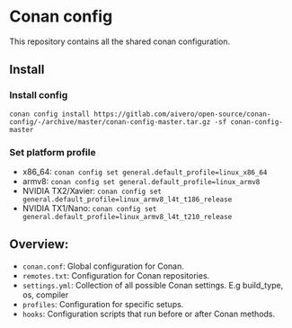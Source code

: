 # Conan config
This repository contains all the shared conan configuration.

## Install
### Install config
`conan config install https://gitlab.com/aivero/open-source/conan-config/-/archive/master/conan-config-master.tar.gz -sf conan-config-master`

### Set platform profile
- x86_64: `conan config set general.default_profile=linux_x86_64`
- armv8: `conan config set general.default_profile=linux_armv8`
- NVIDIA TX2/Xavier: `conan config set general.default_profile=linux_armv8_l4t_t186_release`
- NVIDIA TX1/Nano: `conan config set general.default_profile=linux_armv8_l4t_t210_release`


## Overview:
- `conan.conf`: Global configuration for Conan.
- `remotes.txt`: Configuration for Conan repositories.
- `settings.yml`: Collection of all possible Conan settings. E.g build_type, os, compiler
- `profiles`: Configuration for specific setups.
- `hooks`: Configuration scripts that run before or after Conan methods.
